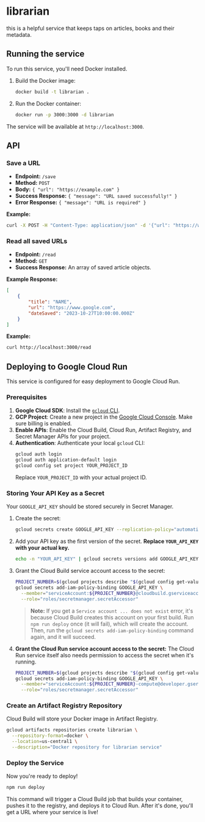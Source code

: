 # librarian

this is a helpful service that keeps taps on articles, books and their metadata.

## Running the service

To run this service, you'll need Docker installed.

1.  Build the Docker image:
    ```bash
    docker build -t librarian .
    ```

2.  Run the Docker container:
    ```bash
    docker run -p 3000:3000 -d librarian
    ```

The service will be available at `http://localhost:3000`.

## API

### Save a URL

-   **Endpoint:** `/save`
-   **Method:** `POST`
-   **Body:** `{ "url": "https://example.com" }`
-   **Success Response:** `{ "message": "URL saved successfully!" }`
-   **Error Response:** `{ "message": "URL is required" }`

**Example:**
```bash
curl -X POST -H "Content-Type: application/json" -d '{"url": "https://www.google.com"}' http://localhost:3000/save
```

### Read all saved URLs

-   **Endpoint:** `/read`
-   **Method:** `GET`
-   **Success Response:** An array of saved article objects.

**Example Response:**
```json
[
    {
        "title": "NAME",
        "url": "https://www.google.com",
        "dateSaved": "2023-10-27T10:00:00.000Z"
    }
]
```

**Example:**
```bash
curl http://localhost:3000/read
```

## Deploying to Google Cloud Run

This service is configured for easy deployment to Google Cloud Run.

### Prerequisites

1.  **Google Cloud SDK**: Install the [`gcloud` CLI](https://cloud.google.com/sdk/docs/install).
2.  **GCP Project**: Create a new project in the [Google Cloud Console](https://console.cloud.google.com/). Make sure billing is enabled.
3.  **Enable APIs**: Enable the Cloud Build, Cloud Run, Artifact Registry, and Secret Manager APIs for your project.
4.  **Authentication**: Authenticate your local `gcloud` CLI:
    ```bash
    gcloud auth login
    gcloud auth application-default login
    gcloud config set project YOUR_PROJECT_ID
    ```
    Replace `YOUR_PROJECT_ID` with your actual project ID.

### Storing Your API Key as a Secret

Your `GOOGLE_API_KEY` should be stored securely in Secret Manager.

1.  Create the secret:
    ```bash
    gcloud secrets create GOOGLE_API_KEY --replication-policy="automatic"
    ```
2.  Add your API key as the first version of the secret. **Replace `YOUR_API_KEY` with your actual key.**
    ```bash
    echo -n "YOUR_API_KEY" | gcloud secrets versions add GOOGLE_API_KEY --data-file=-
    ```
3.  Grant the Cloud Build service account access to the secret:
    ```bash
    PROJECT_NUMBER=$(gcloud projects describe "$(gcloud config get-value project)" --format="value(projectNumber)")
    gcloud secrets add-iam-policy-binding GOOGLE_API_KEY \
      --member="serviceAccount:${PROJECT_NUMBER}@cloudbuild.gserviceaccount.com" \
      --role="roles/secretmanager.secretAccessor"
    ```
    > **Note:** If you get a `Service account ... does not exist` error, it's because Cloud Build creates this account on your first build. Run `npm run deploy` once (it will fail), which will create the account. Then, run the `gcloud secrets add-iam-policy-binding` command again, and it will succeed.

4.  **Grant the Cloud Run service account access to the secret:**
    The Cloud Run service itself also needs permission to access the secret when it's running.
    ```bash
    PROJECT_NUMBER=$(gcloud projects describe "$(gcloud config get-value project)" --format="value(projectNumber)")
    gcloud secrets add-iam-policy-binding GOOGLE_API_KEY \
      --member="serviceAccount:${PROJECT_NUMBER}-compute@developer.gserviceaccount.com" \
      --role="roles/secretmanager.secretAccessor"
    ```

### Create an Artifact Registry Repository

Cloud Build will store your Docker image in Artifact Registry.

```bash
gcloud artifacts repositories create librarian \
  --repository-format=docker \
  --location=us-central1 \
  --description="Docker repository for librarian service"
```

### Deploy the Service

Now you're ready to deploy!

```bash
npm run deploy
```

This command will trigger a Cloud Build job that builds your container, pushes it to the registry, and deploys it to Cloud Run. After it's done, you'll get a URL where your service is live!